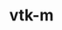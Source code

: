 ---
title: "vtk-m"
layout: cache
categories: [package, develop]
meta: {"compilers": ["gcc@11.1.0", "gcc@11.4.0", "gcc@7.3.1", "gcc@7.5.0", "intel-oneapi-compilers@2025.1.0"], "num_specs": 110, "num_specs_by_stack": {"data-vis-sdk": 7, "e4s": 54, "e4s-neoverse-v2": 15, "e4s-oneapi": 8, "e4s-rocm-external": 10, "radiuss": 4, "radiuss-aws": 5, "radiuss-aws-aarch64": 7, "root": 110}, "oss": ["amzn2", "ubuntu18.04", "ubuntu20.04", "ubuntu22.04"], "platforms": ["linux"], "stacks": ["data-vis-sdk", "e4s", "e4s-neoverse-v2", "e4s-oneapi", "e4s-rocm-external", "radiuss", "radiuss-aws", "radiuss-aws-aarch64", "root"], "targets": ["aarch64", "neoverse_v2", "x86_64_v3"], "versions": ["2.2.0", "2.3.0"]}
spec_details: [{"compiler": "gcc@7.3.1", "hash": "2clxqkeqmjlkoz3b4qvalbfivqq7tpou", "os": "amzn2", "platform": "linux", "size": "-", "stacks": ["radiuss-aws", "root"], "target": "x86_64_v3", "variants": ["~64bitids", "build_system=cmake", "build_type=Release", "~cuda", "+doubleprecision", "+examples", "+fpic", "generator=make", "~ipo", "~kokkos", "~logging", "+mpi", "+openmp", "patches:=2111608,34704cc,34f203b", "+rendering", "~rocm", "~shared", "~sycl", "~tbb", "~testlib"], "versions": ["2.2.0"]}, {"compiler": "gcc@11.4.0", "hash": "2ilhvvwgsfcxxqehqa3ertbvjhavvo3b", "os": "ubuntu22.04", "platform": "linux", "size": "-", "stacks": ["e4s-rocm-external", "root"], "target": "x86_64_v3", "variants": ["~64bitids", "amdgpu_target:=gfx908", "build_system=cmake", "build_type=Release", "~cuda", "+doubleprecision", "+examples", "~fpic", "generator=make", "~ipo", "+kokkos", "~logging", "+mpi", "~openmp", "patches:=2111608,34704cc,34f203b", "+rendering", "+rocm", "+shared", "~sycl", "~tbb", "~testlib"], "versions": ["2.2.0"]}, {"compiler": "gcc@11.4.0", "hash": "2lm3o5olnslzudxsj73p2izu3xuem3oq", "os": "ubuntu22.04", "platform": "linux", "size": "-", "stacks": ["e4s", "root"], "target": "x86_64_v3", "variants": ["~64bitids", "build_system=cmake", "build_type=Release", "~cuda", "+doubleprecision", "+examples", "~fpic", "generator=make", "~ipo", "~kokkos", "~logging", "+mpi", "+openmp", "patches:=2111608,34704cc,34f203b", "+rendering", "~rocm", "~shared", "~sycl", "~tbb", "~testlib"], "versions": ["2.2.0"]}, {"compiler": "gcc@11.4.0", "hash": "2wtgz67lndcljze3n34q2inhpiuyid2o", "os": "ubuntu22.04", "platform": "linux", "size": "-", "stacks": ["e4s", "root"], "target": "x86_64_v3", "variants": ["~64bitids", "build_system=cmake", "build_type=Release", "+cuda", "cuda_arch:=90", "+cuda_native", "+doubleprecision", "+examples", "~fpic", "generator=make", "~ipo", "~kokkos", "~logging", "+mpi", "+openmp", "+rendering", "~rocm", "~shared", "~sycl", "~tbb", "~testlib"], "versions": ["2.3.0"]}, {"compiler": "gcc@11.4.0", "hash": "3f4wx2y4h5au4rkk2va4j5pd653lkqci", "os": "ubuntu22.04", "platform": "linux", "size": "-", "stacks": ["e4s-rocm-external", "root"], "target": "x86_64_v3", "variants": ["~64bitids", "amdgpu_target:=gfx908", "build_system=cmake", "build_type=Release", "~cuda", "+doubleprecision", "+examples", "~fpic", "generator=make", "~ipo", "+kokkos", "~logging", "+mpi", "~openmp", "+rendering", "+rocm", "+shared", "~sycl", "~tbb", "~testlib"], "versions": ["2.3.0"]}, {"compiler": "gcc@11.4.0", "hash": "3fkbfzksknvbdncetbissozyie4edqst", "os": "ubuntu22.04", "platform": "linux", "size": "-", "stacks": ["e4s-rocm-external", "root"], "target": "x86_64_v3", "variants": ["~64bitids", "amdgpu_target:=gfx90a", "build_system=cmake", "build_type=Release", "~cuda", "+doubleprecision", "+examples", "~fpic", "generator=make", "~ipo", "+kokkos", "~logging", "+mpi", "~openmp", "+rendering", "+rocm", "+shared", "~sycl", "~tbb", "~testlib"], "versions": ["2.3.0"]}, {"compiler": "gcc@7.3.1", "hash": "3g6thnc76xzvvrl5foozzglufgbpqd7x", "os": "amzn2", "platform": "linux", "size": "-", "stacks": ["radiuss-aws-aarch64", "root"], "target": "aarch64", "variants": ["~64bitids", "build_system=cmake", "build_type=Release", "~cuda", "+doubleprecision", "+examples", "+fpic", "generator=make", "~ipo", "~kokkos", "~logging", "+mpi", "+openmp", "patches:=2111608,34704cc,34f203b", "+rendering", "~rocm", "~shared", "~sycl", "~tbb", "~testlib"], "versions": ["2.2.0"]}, {"compiler": "gcc@11.4.0", "hash": "3getxw2yoc5cgmxfiaerrbe25bceaqrl", "os": "ubuntu22.04", "platform": "linux", "size": "-", "stacks": ["e4s", "root"], "target": "x86_64_v3", "variants": ["~64bitids", "build_system=cmake", "build_type=Release", "+cuda", "cuda_arch:=80", "+cuda_native", "+doubleprecision", "+examples", "~fpic", "generator=make", "~ipo", "~kokkos", "~logging", "+mpi", "+openmp", "+rendering", "~rocm", "+shared", "~sycl", "~tbb", "~testlib"], "versions": ["2.3.0"]}, {"compiler": "gcc@11.4.0", "hash": "3idwp7f5oxnygdte3w6d2wz5qtgiv6g3", "os": "ubuntu22.04", "platform": "linux", "size": "-", "stacks": ["e4s-rocm-external", "root"], "target": "x86_64_v3", "variants": ["~64bitids", "amdgpu_target:=gfx90a", "build_system=cmake", "build_type=Release", "~cuda", "+doubleprecision", "+examples", "~fpic", "generator=make", "~ipo", "+kokkos", "~logging", "+mpi", "~openmp", "+rendering", "+rocm", "+shared", "~sycl", "~tbb", "~testlib"], "versions": ["2.3.0"]}, {"compiler": "gcc@7.3.1", "hash": "3pvtwiib6u6vc4l7hgrqci5ipjrp5tij", "os": "amzn2", "platform": "linux", "size": "-", "stacks": ["radiuss-aws-aarch64", "root"], "target": "aarch64", "variants": ["~64bitids", "build_system=cmake", "build_type=Release", "~cuda", "+doubleprecision", "+examples", "+fpic", "generator=make", "~ipo", "~kokkos", "~logging", "+mpi", "+openmp", "+rendering", "~rocm", "~shared", "~sycl", "~tbb", "~testlib"], "versions": ["2.3.0"]}, {"compiler": "gcc@11.4.0", "hash": "3rck6t2ii2uqzcszi7xw4a6276igoflz", "os": "ubuntu22.04", "platform": "linux", "size": "-", "stacks": ["e4s", "root"], "target": "x86_64_v3", "variants": ["~64bitids", "amdgpu_target:=gfx90a", "build_system=cmake", "build_type=Release", "~cuda", "+doubleprecision", "+examples", "~fpic", "generator=make", "~ipo", "+kokkos", "~logging", "+mpi", "~openmp", "+rendering", "+rocm", "+shared", "~sycl", "~tbb", "~testlib"], "versions": ["2.3.0"]}, {"compiler": "gcc@11.4.0", "hash": "45xtpit4zlpls3ox6hodvwc4zjzy5tex", "os": "ubuntu22.04", "platform": "linux", "size": "-", "stacks": ["e4s", "root"], "target": "x86_64_v3", "variants": ["~64bitids", "build_system=cmake", "build_type=Release", "+cuda", "cuda_arch:=80", "+cuda_native", "+doubleprecision", "+examples", "~fpic", "generator=make", "~ipo", "~kokkos", "~logging", "+mpi", "+openmp", "+rendering", "~rocm", "~shared", "~sycl", "~tbb", "~testlib"], "versions": ["2.3.0"]}, {"compiler": "gcc@11.1.0", "hash": "4a7hk55nu47fszvlnitpd6axcoybupdh", "os": "ubuntu20.04", "platform": "linux", "size": "-", "stacks": ["data-vis-sdk", "root"], "target": "x86_64_v3", "variants": ["~64bitids", "build_system=cmake", "build_type=Release", "~cuda", "+doubleprecision", "+examples", "+fpic", "generator=make", "~ipo", "~kokkos", "~logging", "+mpi", "+openmp", "patches:=2111608,34704cc,34f203b,7cc9541", "+rendering", "~rocm", "+shared", "~sycl", "~tbb", "~testlib"], "versions": ["2.2.0"]}, {"compiler": "gcc@11.4.0", "hash": "4mhznmc3ejl32jvr5jlqpryeewj3hogv", "os": "ubuntu22.04", "platform": "linux", "size": "-", "stacks": ["e4s", "root"], "target": "x86_64_v3", "variants": ["~64bitids", "build_system=cmake", "build_type=Release", "+cuda", "cuda_arch:=80", "+cuda_native", "+doubleprecision", "+examples", "~fpic", "generator=make", "~ipo", "~kokkos", "~logging", "+mpi", "+openmp", "+rendering", "~rocm", "~shared", "~sycl", "~tbb", "~testlib"], "versions": ["2.3.0"]}, {"compiler": "intel-oneapi-compilers@2025.1.0", "hash": "4sgxd2wcmthn6zmjdqbqvw4ppgv5ycsy", "os": "ubuntu22.04", "platform": "linux", "size": "-", "stacks": ["e4s-oneapi", "root"], "target": "x86_64_v3", "variants": ["~64bitids", "build_system=cmake", "build_type=Release", "~cuda", "+doubleprecision", "+examples", "+fpic", "generator=make", "~ipo", "~kokkos", "~logging", "+mpi", "+openmp", "+rendering", "~rocm", "~shared", "~sycl", "~tbb", "~testlib"], "versions": ["2.3.0"]}, {"compiler": "gcc@11.4.0", "hash": "4z6uymgnzgrw66qu7x4xucab3eza6pfi", "os": "ubuntu22.04", "platform": "linux", "size": "-", "stacks": ["e4s", "root"], "target": "x86_64_v3", "variants": ["~64bitids", "build_system=cmake", "build_type=Release", "+cuda", "cuda_arch:=80", "+cuda_native", "+doubleprecision", "+examples", "~fpic", "generator=make", "~ipo", "~kokkos", "~logging", "+mpi", "+openmp", "patches:=2111608,34704cc,34f203b,ed76be8", "+rendering", "~rocm", "~shared", "~sycl", "~tbb", "~testlib"], "versions": ["2.2.0"]}, {"compiler": "gcc@11.4.0", "hash": "5ojeex4ovlbzicfqgardfpu6awz7y4y3", "os": "ubuntu22.04", "platform": "linux", "size": "-", "stacks": ["e4s", "root"], "target": "x86_64_v3", "variants": ["~64bitids", "build_system=cmake", "build_type=Release", "~cuda", "+doubleprecision", "+examples", "+fpic", "generator=make", "~ipo", "~kokkos", "~logging", "+mpi", "+openmp", "patches:=7cc9541", "+rendering", "~rocm", "+shared", "~sycl", "~tbb", "~testlib"], "versions": ["2.3.0"]}, {"compiler": "gcc@11.4.0", "hash": "5pgp7bmxeaaxtuu7e4ohcps73aeumn3r", "os": "ubuntu22.04", "platform": "linux", "size": "-", "stacks": ["e4s-neoverse-v2", "root"], "target": "neoverse_v2", "variants": ["~64bitids", "build_system=cmake", "build_type=Release", "+cuda", "cuda_arch:=90", "+cuda_native", "+doubleprecision", "+examples", "~fpic", "generator=make", "~ipo", "~kokkos", "~logging", "+mpi", "+openmp", "+rendering", "~rocm", "~shared", "~sycl", "~tbb", "~testlib"], "versions": ["2.3.0"]}, {"compiler": "gcc@11.1.0", "hash": "62igh3ynmhs27ayq66c7h4fjdvylpt6x", "os": "ubuntu20.04", "platform": "linux", "size": "-", "stacks": ["data-vis-sdk", "root"], "target": "x86_64_v3", "variants": ["~64bitids", "build_system=cmake", "build_type=Release", "~cuda", "+doubleprecision", "+examples", "+fpic", "generator=make", "~ipo", "~kokkos", "~logging", "+mpi", "+openmp", "patches:=7cc9541", "+rendering", "~rocm", "+shared", "~sycl", "~tbb", "~testlib"], "versions": ["2.3.0"]}, {"compiler": "gcc@11.4.0", "hash": "6fphjop5ga4pvixsgdcttzq2c44m7y75", "os": "ubuntu22.04", "platform": "linux", "size": "-", "stacks": ["e4s", "root"], "target": "x86_64_v3", "variants": ["~64bitids", "amdgpu_target:=gfx90a", "build_system=cmake", "build_type=Release", "~cuda", "+doubleprecision", "+examples", "~fpic", "generator=make", "~ipo", "+kokkos", "~logging", "+mpi", "~openmp", "+rendering", "+rocm", "~shared", "~sycl", "~tbb", "~testlib"], "versions": ["2.3.0"]}, {"compiler": "gcc@11.4.0", "hash": "6kmsypxx2wjqlxoopk2bqxufow7tkkht", "os": "ubuntu22.04", "platform": "linux", "size": "-", "stacks": ["e4s", "root"], "target": "x86_64_v3", "variants": ["~64bitids", "build_system=cmake", "build_type=Release", "+cuda", "cuda_arch:=90", "+cuda_native", "+doubleprecision", "+examples", "~fpic", "generator=make", "~ipo", "~kokkos", "~logging", "+mpi", "+openmp", "+rendering", "~rocm", "+shared", "~sycl", "~tbb", "~testlib"], "versions": ["2.3.0"]}, {"compiler": "gcc@11.4.0", "hash": "6m6dkvn5vwcfcxmq4vsasyrb6adcx7mz", "os": "ubuntu22.04", "platform": "linux", "size": "-", "stacks": ["e4s", "root"], "target": "x86_64_v3", "variants": ["~64bitids", "amdgpu_target:=gfx90a", "build_system=cmake", "build_type=Release", "~cuda", "+doubleprecision", "+examples", "~fpic", "generator=make", "~ipo", "+kokkos", "~logging", "+mpi", "~openmp", "+rendering", "+rocm", "+shared", "~sycl", "~tbb", "~testlib"], "versions": ["2.3.0"]}, {"compiler": "gcc@11.1.0", "hash": "6ogp4hxqfospygx4qz4xieidjnawlkcl", "os": "ubuntu20.04", "platform": "linux", "size": "-", "stacks": ["data-vis-sdk", "root"], "target": "x86_64_v3", "variants": ["~64bitids", "build_system=cmake", "build_type=Release", "~cuda", "+doubleprecision", "+examples", "+fpic", "generator=make", "~ipo", "~kokkos", "~logging", "+mpi", "+openmp", "patches:=7cc9541", "+rendering", "~rocm", "+shared", "~sycl", "~tbb", "~testlib"], "versions": ["2.3.0"]}, {"compiler": "gcc@11.1.0", "hash": "6ups2iy7eh76ebysya5ybufesnotiplj", "os": "ubuntu20.04", "platform": "linux", "size": "-", "stacks": ["data-vis-sdk", "root"], "target": "x86_64_v3", "variants": ["~64bitids", "build_system=cmake", "build_type=Release", "~cuda", "+doubleprecision", "+examples", "+fpic", "generator=make", "~ipo", "~kokkos", "~logging", "+mpi", "+openmp", "patches:=7cc9541", "+rendering", "~rocm", "+shared", "~sycl", "~tbb", "~testlib"], "versions": ["2.3.0"]}, {"compiler": "gcc@11.4.0", "hash": "6xju5nim2vfjnwmvgtidl5r6jed2jexy", "os": "ubuntu22.04", "platform": "linux", "size": "-", "stacks": ["e4s", "root"], "target": "x86_64_v3", "variants": ["~64bitids", "build_system=cmake", "build_type=Release", "+cuda", "cuda_arch:=90", "+cuda_native", "+doubleprecision", "+examples", "~fpic", "generator=make", "~ipo", "~kokkos", "~logging", "+mpi", "+openmp", "+rendering", "~rocm", "~shared", "~sycl", "~tbb", "~testlib"], "versions": ["2.3.0"]}, {"compiler": "gcc@11.1.0", "hash": "6zbfgypyu5skjstdb3zylznwbhtojhvj", "os": "ubuntu20.04", "platform": "linux", "size": "-", "stacks": ["data-vis-sdk", "root"], "target": "x86_64_v3", "variants": ["~64bitids", "build_system=cmake", "build_type=Release", "~cuda", "+doubleprecision", "+examples", "+fpic", "generator=make", "~ipo", "~kokkos", "~logging", "+mpi", "+openmp", "patches:=7cc9541", "+rendering", "~rocm", "+shared", "~sycl", "~tbb", "~testlib"], "versions": ["2.3.0"]}, {"compiler": "gcc@11.4.0", "hash": "7myht62gl5vxwkblkbzqmaahrqjyhzo4", "os": "ubuntu22.04", "platform": "linux", "size": "-", "stacks": ["e4s-rocm-external", "root"], "target": "x86_64_v3", "variants": ["~64bitids", "amdgpu_target:=gfx908", "build_system=cmake", "build_type=Release", "~cuda", "+doubleprecision", "+examples", "~fpic", "generator=make", "~ipo", "+kokkos", "~logging", "+mpi", "~openmp", "+rendering", "+rocm", "+shared", "~sycl", "~tbb", "~testlib"], "versions": ["2.3.0"]}, {"compiler": "gcc@11.4.0", "hash": "7rs5bmg7edd5nw2dltipmw2ci6u2bqph", "os": "ubuntu22.04", "platform": "linux", "size": "-", "stacks": ["e4s", "root"], "target": "x86_64_v3", "variants": ["~64bitids", "build_system=cmake", "build_type=Release", "~cuda", "+doubleprecision", "+examples", "~fpic", "generator=make", "~ipo", "~kokkos", "~logging", "+mpi", "+openmp", "patches:=7cc9541", "+rendering", "~rocm", "~shared", "~sycl", "~tbb", "~testlib"], "versions": ["2.3.0"]}, {"compiler": "gcc@11.4.0", "hash": "a6qxebpbbptpb3rwqllh3ysdyh6khfzp", "os": "ubuntu22.04", "platform": "linux", "size": "-", "stacks": ["e4s", "root"], "target": "x86_64_v3", "variants": ["~64bitids", "build_system=cmake", "build_type=Release", "~cuda", "+doubleprecision", "+examples", "+fpic", "generator=make", "~ipo", "~kokkos", "~logging", "+mpi", "+openmp", "+rendering", "~rocm", "~shared", "~sycl", "~tbb", "~testlib"], "versions": ["2.3.0"]}, {"compiler": "intel-oneapi-compilers@2025.1.0", "hash": "bdyhfyl7iwrbnvpbvxz4yinz6dk2iz5n", "os": "ubuntu22.04", "platform": "linux", "size": "-", "stacks": ["e4s-oneapi", "root"], "target": "x86_64_v3", "variants": ["~64bitids", "build_system=cmake", "build_type=Release", "~cuda", "+doubleprecision", "+examples", "+fpic", "generator=make", "~ipo", "~kokkos", "~logging", "+mpi", "+openmp", "patches:=2111608,34704cc,34f203b", "+rendering", "~rocm", "~shared", "~sycl", "~tbb", "~testlib"], "versions": ["2.2.0"]}, {"compiler": "gcc@11.4.0", "hash": "bqc5l6rfz72riuwe3cfsh5e63ue7hmd5", "os": "ubuntu22.04", "platform": "linux", "size": "-", "stacks": ["e4s", "root"], "target": "x86_64_v3", "variants": ["~64bitids", "amdgpu_target:=gfx90a", "build_system=cmake", "build_type=Release", "~cuda", "+doubleprecision", "+examples", "~fpic", "generator=make", "~ipo", "+kokkos", "~logging", "+mpi", "~openmp", "+rendering", "+rocm", "~shared", "~sycl", "~tbb", "~testlib"], "versions": ["2.3.0"]}, {"compiler": "gcc@7.3.1", "hash": "brktqwzcxqxhu62xpjcgueblayhzgta7", "os": "amzn2", "platform": "linux", "size": "-", "stacks": ["radiuss-aws", "root"], "target": "x86_64_v3", "variants": ["~64bitids", "build_system=cmake", "build_type=Release", "~cuda", "+doubleprecision", "+examples", "+fpic", "generator=make", "~ipo", "~kokkos", "~logging", "+mpi", "+openmp", "+rendering", "~rocm", "~shared", "~sycl", "~tbb", "~testlib"], "versions": ["2.3.0"]}, {"compiler": "gcc@7.3.1", "hash": "bsua5wvtuwzlw23u6zd3jvdgakhtn2id", "os": "amzn2", "platform": "linux", "size": "-", "stacks": ["radiuss-aws-aarch64", "root"], "target": "aarch64", "variants": ["~64bitids", "build_system=cmake", "build_type=Release", "~cuda", "+doubleprecision", "+examples", "+fpic", "generator=make", "~ipo", "~kokkos", "~logging", "+mpi", "+openmp", "+rendering", "~rocm", "~shared", "~sycl", "~tbb", "~testlib"], "versions": ["2.3.0"]}, {"compiler": "gcc@7.3.1", "hash": "ctw7g4nqukca2f5aupp53aw52jik22or", "os": "amzn2", "platform": "linux", "size": "-", "stacks": ["radiuss-aws-aarch64", "root"], "target": "aarch64", "variants": ["~64bitids", "build_system=cmake", "build_type=Release", "~cuda", "+doubleprecision", "+examples", "+fpic", "generator=make", "~ipo", "~kokkos", "~logging", "+mpi", "+openmp", "patches:=2111608,34704cc,34f203b", "+rendering", "~rocm", "~shared", "~sycl", "~tbb", "~testlib"], "versions": ["2.2.0"]}, {"compiler": "gcc@11.4.0", "hash": "cyp4b3deamimkkvzc4qvy7ev43fgq534", "os": "ubuntu22.04", "platform": "linux", "size": "-", "stacks": ["e4s-neoverse-v2", "root"], "target": "neoverse_v2", "variants": ["~64bitids", "build_system=cmake", "build_type=Release", "~cuda", "+doubleprecision", "+examples", "+fpic", "generator=make", "~ipo", "~kokkos", "~logging", "+mpi", "+openmp", "+rendering", "~rocm", "~shared", "~sycl", "~tbb", "~testlib"], "versions": ["2.3.0"]}, {"compiler": "gcc@11.4.0", "hash": "d2w4qpmhgrodnm5kzc6cno6yaj5yzkld", "os": "ubuntu22.04", "platform": "linux", "size": "-", "stacks": ["e4s", "root"], "target": "x86_64_v3", "variants": ["~64bitids", "build_system=cmake", "build_type=Release", "+cuda", "cuda_arch:=80", "+cuda_native", "+doubleprecision", "+examples", "~fpic", "generator=make", "~ipo", "~kokkos", "~logging", "+mpi", "+openmp", "patches:=2111608,34704cc,34f203b,ed76be8", "+rendering", "~rocm", "+shared", "~sycl", "~tbb", "~testlib"], "versions": ["2.2.0"]}, {"compiler": "gcc@11.4.0", "hash": "d6mbgl7zb7kdxvmnuxevxpqv4hnvsucu", "os": "ubuntu22.04", "platform": "linux", "size": "-", "stacks": ["e4s", "root"], "target": "x86_64_v3", "variants": ["~64bitids", "amdgpu_target:=gfx90a", "build_system=cmake", "build_type=Release", "~cuda", "+doubleprecision", "+examples", "~fpic", "generator=make", "~ipo", "+kokkos", "~logging", "+mpi", "~openmp", "+rendering", "+rocm", "+shared", "~sycl", "~tbb", "~testlib"], "versions": ["2.3.0"]}, {"compiler": "gcc@11.4.0", "hash": "daegjchagzf3sjrxhmqvzb6pylj5tjfx", "os": "ubuntu22.04", "platform": "linux", "size": "-", "stacks": ["e4s", "root"], "target": "x86_64_v3", "variants": ["~64bitids", "build_system=cmake", "build_type=Release", "+cuda", "cuda_arch:=90", "+cuda_native", "+doubleprecision", "+examples", "~fpic", "generator=make", "~ipo", "~kokkos", "~logging", "+mpi", "+openmp", "patches:=2111608,34704cc,34f203b,ed76be8", "+rendering", "~rocm", "+shared", "~sycl", "~tbb", "~testlib"], "versions": ["2.2.0"]}, {"compiler": "gcc@7.5.0", "hash": "dop5whn7ecm2z4gp7nni6ni5uag57chb", "os": "ubuntu18.04", "platform": "linux", "size": "-", "stacks": ["radiuss", "root"], "target": "x86_64_v3", "variants": ["~64bitids", "build_system=cmake", "build_type=Release", "~cuda", "+doubleprecision", "+examples", "+fpic", "generator=make", "~ipo", "~kokkos", "~logging", "~mpi", "+openmp", "+rendering", "~rocm", "~shared", "~sycl", "~tbb", "~testlib"], "versions": ["2.3.0"]}, {"compiler": "intel-oneapi-compilers@2025.1.0", "hash": "dwti5owhv2lskw3nw5q2a626eqnd4qwr", "os": "ubuntu22.04", "platform": "linux", "size": "-", "stacks": ["e4s-oneapi", "root"], "target": "x86_64_v3", "variants": ["~64bitids", "build_system=cmake", "build_type=Release", "~cuda", "+doubleprecision", "+examples", "~fpic", "generator=make", "~ipo", "~kokkos", "~logging", "+mpi", "~openmp", "+rendering", "~rocm", "~shared", "~sycl", "~tbb", "~testlib"], "versions": ["2.3.0"]}, {"compiler": "gcc@11.4.0", "hash": "ehlnxmtojiqt3kuz6zkrj4nea475leaw", "os": "ubuntu22.04", "platform": "linux", "size": "-", "stacks": ["e4s", "root"], "target": "x86_64_v3", "variants": ["~64bitids", "build_system=cmake", "build_type=Release", "~cuda", "+doubleprecision", "+examples", "+fpic", "generator=make", "~ipo", "~kokkos", "~logging", "+mpi", "+openmp", "patches:=2111608,34704cc,34f203b,7cc9541", "+rendering", "~rocm", "+shared", "~sycl", "~tbb", "~testlib"], "versions": ["2.2.0"]}, {"compiler": "gcc@11.4.0", "hash": "epz44col2cxbv7drhgkfwyqefnstlsku", "os": "ubuntu22.04", "platform": "linux", "size": "-", "stacks": ["e4s", "root"], "target": "x86_64_v3", "variants": ["~64bitids", "build_system=cmake", "build_type=Release", "+cuda", "cuda_arch:=90", "+cuda_native", "+doubleprecision", "+examples", "~fpic", "generator=make", "~ipo", "~kokkos", "~logging", "+mpi", "+openmp", "+rendering", "~rocm", "~shared", "~sycl", "~tbb", "~testlib"], "versions": ["2.3.0"]}, {"compiler": "gcc@7.3.1", "hash": "evtscyhb5lbadznauymgbc4jdgakbh5c", "os": "amzn2", "platform": "linux", "size": "-", "stacks": ["radiuss-aws", "root"], "target": "x86_64_v3", "variants": ["~64bitids", "build_system=cmake", "build_type=Release", "~cuda", "+doubleprecision", "+examples", "+fpic", "generator=make", "~ipo", "~kokkos", "~logging", "+mpi", "+openmp", "+rendering", "~rocm", "~shared", "~sycl", "~tbb", "~testlib"], "versions": ["2.3.0"]}, {"compiler": "gcc@11.4.0", "hash": "fyw6jd67a33pyf2a43fkqh6nexdqmjo4", "os": "ubuntu22.04", "platform": "linux", "size": "-", "stacks": ["e4s-neoverse-v2", "root"], "target": "neoverse_v2", "variants": ["~64bitids", "build_system=cmake", "build_type=Release", "+cuda", "cuda_arch:=90", "+cuda_native", "+doubleprecision", "+examples", "~fpic", "generator=make", "~ipo", "~kokkos", "~logging", "+mpi", "+openmp", "+rendering", "~rocm", "~shared", "~sycl", "~tbb", "~testlib"], "versions": ["2.3.0"]}, {"compiler": "gcc@11.4.0", "hash": "g6kl4ikzuuk47aurbssikap2ktoiskve", "os": "ubuntu22.04", "platform": "linux", "size": "-", "stacks": ["e4s", "root"], "target": "x86_64_v3", "variants": ["~64bitids", "build_system=cmake", "build_type=Release", "+cuda", "cuda_arch:=90", "+cuda_native", "+doubleprecision", "+examples", "~fpic", "generator=make", "~ipo", "~kokkos", "~logging", "+mpi", "+openmp", "+rendering", "~rocm", "+shared", "~sycl", "~tbb", "~testlib"], "versions": ["2.3.0"]}, {"compiler": "gcc@11.4.0", "hash": "gnfcmlwvy63x54pzd5wehbv4wsm7mecd", "os": "ubuntu22.04", "platform": "linux", "size": "-", "stacks": ["e4s", "root"], "target": "x86_64_v3", "variants": ["~64bitids", "build_system=cmake", "build_type=Release", "+cuda", "cuda_arch:=90", "+cuda_native", "+doubleprecision", "+examples", "~fpic", "generator=make", "~ipo", "~kokkos", "~logging", "+mpi", "+openmp", "+rendering", "~rocm", "+shared", "~sycl", "~tbb", "~testlib"], "versions": ["2.3.0"]}, {"compiler": "gcc@11.4.0", "hash": "gr2lc4r67v6vbqdrirqubjbvovy2vupm", "os": "ubuntu22.04", "platform": "linux", "size": "-", "stacks": ["e4s", "root"], "target": "x86_64_v3", "variants": ["~64bitids", "amdgpu_target:=gfx90a", "build_system=cmake", "build_type=Release", "~cuda", "+doubleprecision", "+examples", "~fpic", "generator=make", "~ipo", "+kokkos", "~logging", "+mpi", "~openmp", "patches:=2111608,34704cc,34f203b", "+rendering", "+rocm", "+shared", "~sycl", "~tbb", "~testlib"], "versions": ["2.2.0"]}, {"compiler": "gcc@7.5.0", "hash": "gravpm4mqoxf7whgb3j7mxah7fn4xntn", "os": "ubuntu18.04", "platform": "linux", "size": "-", "stacks": ["radiuss", "root"], "target": "x86_64_v3", "variants": ["~64bitids", "build_system=cmake", "build_type=Release", "~cuda", "+doubleprecision", "+examples", "+fpic", "generator=make", "~ipo", "~kokkos", "~logging", "~mpi", "+openmp", "+rendering", "~rocm", "~shared", "~sycl", "~tbb", "~testlib"], "versions": ["2.3.0"]}, {"compiler": "gcc@11.4.0", "hash": "h7aaonj44lezmuckhoaejmv2vinbzqni", "os": "ubuntu22.04", "platform": "linux", "size": "-", "stacks": ["e4s", "root"], "target": "x86_64_v3", "variants": ["~64bitids", "amdgpu_target:=gfx90a", "build_system=cmake", "build_type=Release", "~cuda", "+doubleprecision", "+examples", "~fpic", "generator=make", "~ipo", "+kokkos", "~logging", "+mpi", "~openmp", "+rendering", "+rocm", "~shared", "~sycl", "~tbb", "~testlib"], "versions": ["2.3.0"]}, {"compiler": "gcc@11.4.0", "hash": "ha74anbzmiqjcd3pgnmv645vjxwhgxyx", "os": "ubuntu22.04", "platform": "linux", "size": "-", "stacks": ["e4s-neoverse-v2", "root"], "target": "neoverse_v2", "variants": ["~64bitids", "build_system=cmake", "build_type=Release", "+cuda", "cuda_arch:=90", "+cuda_native", "+doubleprecision", "+examples", "~fpic", "generator=make", "~ipo", "~kokkos", "~logging", "+mpi", "+openmp", "+rendering", "~rocm", "~shared", "~sycl", "~tbb", "~testlib"], "versions": ["2.3.0"]}, {"compiler": "gcc@11.4.0", "hash": "hb6hnl6yyloehntnwa7t7i25vvcmrvs2", "os": "ubuntu22.04", "platform": "linux", "size": "-", "stacks": ["e4s", "root"], "target": "x86_64_v3", "variants": ["~64bitids", "build_system=cmake", "build_type=Release", "~cuda", "+doubleprecision", "+examples", "~fpic", "generator=make", "~ipo", "~kokkos", "~logging", "+mpi", "+openmp", "+rendering", "~rocm", "~shared", "~sycl", "~tbb", "~testlib"], "versions": ["2.3.0"]}, {"compiler": "gcc@7.3.1", "hash": "hjigdjdsfcb2zvln7x2hsbehm2q4u2rd", "os": "amzn2", "platform": "linux", "size": "-", "stacks": ["radiuss-aws", "root"], "target": "x86_64_v3", "variants": ["~64bitids", "build_system=cmake", "build_type=Release", "~cuda", "+doubleprecision", "+examples", "+fpic", "generator=make", "~ipo", "~kokkos", "~logging", "+mpi", "+openmp", "patches:=2111608,34704cc,34f203b", "+rendering", "~rocm", "~shared", "~sycl", "~tbb", "~testlib"], "versions": ["2.2.0"]}, {"compiler": "gcc@7.3.1", "hash": "hz6bmvv262pvothrgodbmaycfjgvpbzj", "os": "amzn2", "platform": "linux", "size": "-", "stacks": ["radiuss-aws-aarch64", "root"], "target": "aarch64", "variants": ["~64bitids", "build_system=cmake", "build_type=Release", "~cuda", "+doubleprecision", "+examples", "+fpic", "generator=make", "~ipo", "~kokkos", "~logging", "+mpi", "+openmp", "+rendering", "~rocm", "~shared", "~sycl", "~tbb", "~testlib"], "versions": ["2.3.0"]}, {"compiler": "gcc@11.4.0", "hash": "ifqmqbdyhrkmmlyymwyr3gg5zp4pfnjs", "os": "ubuntu22.04", "platform": "linux", "size": "-", "stacks": ["e4s-neoverse-v2", "root"], "target": "neoverse_v2", "variants": ["~64bitids", "build_system=cmake", "build_type=Release", "~cuda", "+doubleprecision", "+examples", "+fpic", "generator=make", "~ipo", "~kokkos", "~logging", "+mpi", "+openmp", "+rendering", "~rocm", "+shared", "~sycl", "~tbb", "~testlib"], "versions": ["2.3.0"]}, {"compiler": "gcc@11.4.0", "hash": "ignsfqbln72lq7ho27aoddgyldnppp4u", "os": "ubuntu22.04", "platform": "linux", "size": "-", "stacks": ["e4s", "root"], "target": "x86_64_v3", "variants": ["~64bitids", "build_system=cmake", "build_type=Release", "~cuda", "+doubleprecision", "+examples", "~fpic", "generator=make", "~ipo", "~kokkos", "~logging", "+mpi", "+openmp", "+rendering", "~rocm", "~shared", "~sycl", "~tbb", "~testlib"], "versions": ["2.3.0"]}, {"compiler": "gcc@11.4.0", "hash": "io44w3d6ze2on4yqrftsu2ayt4fja6nn", "os": "ubuntu22.04", "platform": "linux", "size": "-", "stacks": ["e4s", "root"], "target": "x86_64_v3", "variants": ["~64bitids", "amdgpu_target:=gfx90a", "build_system=cmake", "build_type=Release", "~cuda", "+doubleprecision", "+examples", "~fpic", "generator=make", "~ipo", "+kokkos", "~logging", "+mpi", "~openmp", "+rendering", "+rocm", "~shared", "~sycl", "~tbb", "~testlib"], "versions": ["2.3.0"]}, {"compiler": "gcc@11.4.0", "hash": "io7xbeyj4ec5t33ohoh45ay2nfmlr4k6", "os": "ubuntu22.04", "platform": "linux", "size": "-", "stacks": ["e4s-rocm-external", "root"], "target": "x86_64_v3", "variants": ["~64bitids", "amdgpu_target:=gfx90a", "build_system=cmake", "build_type=Release", "~cuda", "+doubleprecision", "+examples", "~fpic", "generator=make", "~ipo", "+kokkos", "~logging", "+mpi", "~openmp", "patches:=2111608,34704cc,34f203b", "+rendering", "+rocm", "+shared", "~sycl", "~tbb", "~testlib"], "versions": ["2.2.0"]}, {"compiler": "intel-oneapi-compilers@2025.1.0", "hash": "is6ugsmqxsqj5zgch6y5dztuyy3suwcg", "os": "ubuntu22.04", "platform": "linux", "size": "-", "stacks": ["e4s-oneapi", "root"], "target": "x86_64_v3", "variants": ["~64bitids", "build_system=cmake", "build_type=Release", "~cuda", "+doubleprecision", "+examples", "+fpic", "generator=make", "~ipo", "~kokkos", "~logging", "+mpi", "+openmp", "+rendering", "~rocm", "~shared", "~sycl", "~tbb", "~testlib"], "versions": ["2.3.0"]}, {"compiler": "gcc@11.4.0", "hash": "iwjgf2utmesa57s3ytxdvfykzky7gb7c", "os": "ubuntu22.04", "platform": "linux", "size": "-", "stacks": ["e4s-neoverse-v2", "root"], "target": "neoverse_v2", "variants": ["~64bitids", "build_system=cmake", "build_type=Release", "+cuda", "cuda_arch:=90", "+cuda_native", "+doubleprecision", "+examples", "~fpic", "generator=make", "~ipo", "~kokkos", "~logging", "+mpi", "+openmp", "+rendering", "~rocm", "~shared", "~sycl", "~tbb", "~testlib"], "versions": ["2.3.0"]}, {"compiler": "gcc@11.4.0", "hash": "ixazvz4pcy5o2iymjruoqia4oxwlgtjy", "os": "ubuntu22.04", "platform": "linux", "size": "-", "stacks": ["e4s-neoverse-v2", "root"], "target": "neoverse_v2", "variants": ["~64bitids", "build_system=cmake", "build_type=Release", "~cuda", "+doubleprecision", "+examples", "+fpic", "generator=make", "~ipo", "~kokkos", "~logging", "+mpi", "+openmp", "+rendering", "~rocm", "+shared", "~sycl", "~tbb", "~testlib"], "versions": ["2.3.0"]}, {"compiler": "gcc@11.4.0", "hash": "jjg6hr5ptne3wngd5y4v6wi3roc6mfxo", "os": "ubuntu22.04", "platform": "linux", "size": "-", "stacks": ["e4s", "root"], "target": "x86_64_v3", "variants": ["~64bitids", "build_system=cmake", "build_type=Release", "~cuda", "+doubleprecision", "+examples", "~fpic", "generator=make", "~ipo", "~kokkos", "~logging", "+mpi", "+openmp", "patches:=7cc9541", "+rendering", "~rocm", "~shared", "~sycl", "~tbb", "~testlib"], "versions": ["2.3.0"]}, {"compiler": "gcc@11.4.0", "hash": "joli6qftzprumeqf7zzwzci2l2qyxcfa", "os": "ubuntu22.04", "platform": "linux", "size": "-", "stacks": ["e4s", "root"], "target": "x86_64_v3", "variants": ["~64bitids", "amdgpu_target:=gfx90a", "build_system=cmake", "build_type=Release", "~cuda", "+doubleprecision", "+examples", "~fpic", "generator=make", "~ipo", "+kokkos", "~logging", "+mpi", "~openmp", "+rendering", "+rocm", "~shared", "~sycl", "~tbb", "~testlib"], "versions": ["2.3.0"]}, {"compiler": "gcc@7.3.1", "hash": "jonajgcvkyw3n55lvfhsfo6qpmlxijgz", "os": "amzn2", "platform": "linux", "size": "-", "stacks": ["radiuss-aws-aarch64", "root"], "target": "aarch64", "variants": ["~64bitids", "build_system=cmake", "build_type=Release", "~cuda", "+doubleprecision", "+examples", "+fpic", "generator=make", "~ipo", "~kokkos", "~logging", "+mpi", "+openmp", "patches:=2111608,34704cc,34f203b", "+rendering", "~rocm", "~shared", "~sycl", "~tbb", "~testlib"], "versions": ["2.2.0"]}, {"compiler": "gcc@11.4.0", "hash": "k5fn4lxzairt7rjt4yne56xp2hadqo4a", "os": "ubuntu22.04", "platform": "linux", "size": "-", "stacks": ["e4s", "root"], "target": "x86_64_v3", "variants": ["~64bitids", "build_system=cmake", "build_type=Release", "~cuda", "+doubleprecision", "+examples", "+fpic", "generator=make", "~ipo", "~kokkos", "~logging", "+mpi", "+openmp", "patches:=7cc9541", "+rendering", "~rocm", "+shared", "~sycl", "~tbb", "~testlib"], "versions": ["2.3.0"]}, {"compiler": "intel-oneapi-compilers@2025.1.0", "hash": "kkc4svqrymuf32f2qsdn7vgskc4xfwnh", "os": "ubuntu22.04", "platform": "linux", "size": "-", "stacks": ["e4s-oneapi", "root"], "target": "x86_64_v3", "variants": ["~64bitids", "build_system=cmake", "build_type=Release", "~cuda", "+doubleprecision", "+examples", "+fpic", "generator=make", "~ipo", "~kokkos", "~logging", "+mpi", "+openmp", "+rendering", "~rocm", "~shared", "~sycl", "~tbb", "~testlib"], "versions": ["2.3.0"]}, {"compiler": "gcc@11.4.0", "hash": "kksv6ns7h4hm3doflotnaeoelf4iwrpg", "os": "ubuntu22.04", "platform": "linux", "size": "-", "stacks": ["e4s-neoverse-v2", "root"], "target": "neoverse_v2", "variants": ["~64bitids", "build_system=cmake", "build_type=Release", "+cuda", "cuda_arch:=90", "+cuda_native", "+doubleprecision", "+examples", "~fpic", "generator=make", "~ipo", "~kokkos", "~logging", "+mpi", "+openmp", "patches:=2111608,34704cc,34f203b,ed76be8", "+rendering", "~rocm", "~shared", "~sycl", "~tbb", "~testlib"], "versions": ["2.2.0"]}, {"compiler": "gcc@11.4.0", "hash": "ligxtboyhbhycm7v2hyi7ytoqxyxkekt", "os": "ubuntu22.04", "platform": "linux", "size": "-", "stacks": ["e4s", "root"], "target": "x86_64_v3", "variants": ["~64bitids", "build_system=cmake", "build_type=Release", "~cuda", "+doubleprecision", "+examples", "~fpic", "generator=make", "~ipo", "~kokkos", "~logging", "+mpi", "+openmp", "+rendering", "~rocm", "~shared", "~sycl", "~tbb", "~testlib"], "versions": ["2.3.0"]}, {"compiler": "gcc@7.3.1", "hash": "lkgy7n42tef3fj4k3674k4has3bfv5yh", "os": "amzn2", "platform": "linux", "size": "-", "stacks": ["radiuss-aws", "root"], "target": "x86_64_v3", "variants": ["~64bitids", "build_system=cmake", "build_type=Release", "~cuda", "+doubleprecision", "+examples", "+fpic", "generator=make", "~ipo", "~kokkos", "~logging", "+mpi", "+openmp", "+rendering", "~rocm", "~shared", "~sycl", "~tbb", "~testlib"], "versions": ["2.3.0"]}, {"compiler": "gcc@11.4.0", "hash": "lojigq3apbzjch44pobapjogvk2mclqe", "os": "ubuntu22.04", "platform": "linux", "size": "-", "stacks": ["e4s", "root"], "target": "x86_64_v3", "variants": ["~64bitids", "build_system=cmake", "build_type=Release", "+cuda", "cuda_arch:=80", "+cuda_native", "+doubleprecision", "+examples", "~fpic", "generator=make", "~ipo", "~kokkos", "~logging", "+mpi", "+openmp", "+rendering", "~rocm", "+shared", "~sycl", "~tbb", "~testlib"], "versions": ["2.3.0"]}, {"compiler": "gcc@11.4.0", "hash": "n2qrppz6gjxfdvdxkevyeqi4nl2gegxc", "os": "ubuntu22.04", "platform": "linux", "size": "-", "stacks": ["e4s", "root"], "target": "x86_64_v3", "variants": ["~64bitids", "build_system=cmake", "build_type=Release", "~cuda", "+doubleprecision", "+examples", "+fpic", "generator=make", "~ipo", "~kokkos", "~logging", "+mpi", "+openmp", "+rendering", "~rocm", "~shared", "~sycl", "~tbb", "~testlib"], "versions": ["2.3.0"]}, {"compiler": "gcc@11.4.0", "hash": "nakif2duxpqxay4w2zyk6lapnhj4hwwd", "os": "ubuntu22.04", "platform": "linux", "size": "-", "stacks": ["e4s-neoverse-v2", "root"], "target": "neoverse_v2", "variants": ["~64bitids", "build_system=cmake", "build_type=Release", "~cuda", "+doubleprecision", "+examples", "+fpic", "generator=make", "~ipo", "~kokkos", "~logging", "+mpi", "+openmp", "+rendering", "~rocm", "~shared", "~sycl", "~tbb", "~testlib"], "versions": ["2.3.0"]}, {"compiler": "gcc@11.4.0", "hash": "nkqvttgcv5tmkgjk4mjrynx3lfzj2acu", "os": "ubuntu22.04", "platform": "linux", "size": "-", "stacks": ["e4s-neoverse-v2", "root"], "target": "neoverse_v2", "variants": ["~64bitids", "build_system=cmake", "build_type=Release", "~cuda", "+doubleprecision", "+examples", "+fpic", "generator=make", "~ipo", "~kokkos", "~logging", "+mpi", "+openmp", "+rendering", "~rocm", "+shared", "~sycl", "~tbb", "~testlib"], "versions": ["2.3.0"]}, {"compiler": "gcc@11.4.0", "hash": "nouicjtxqlbviqmhfupreafk5qrtwz3c", "os": "ubuntu22.04", "platform": "linux", "size": "-", "stacks": ["e4s", "root"], "target": "x86_64_v3", "variants": ["~64bitids", "build_system=cmake", "build_type=Release", "+cuda", "cuda_arch:=80", "+cuda_native", "+doubleprecision", "+examples", "~fpic", "generator=make", "~ipo", "~kokkos", "~logging", "+mpi", "+openmp", "+rendering", "~rocm", "~shared", "~sycl", "~tbb", "~testlib"], "versions": ["2.3.0"]}, {"compiler": "gcc@11.4.0", "hash": "nt6spton36z344wk2bjd5gbgbliignhj", "os": "ubuntu22.04", "platform": "linux", "size": "-", "stacks": ["e4s", "root"], "target": "x86_64_v3", "variants": ["~64bitids", "build_system=cmake", "build_type=Release", "+cuda", "cuda_arch:=90", "+cuda_native", "+doubleprecision", "+examples", "~fpic", "generator=make", "~ipo", "~kokkos", "~logging", "+mpi", "+openmp", "patches:=2111608,34704cc,34f203b,ed76be8", "+rendering", "~rocm", "~shared", "~sycl", "~tbb", "~testlib"], "versions": ["2.2.0"]}, {"compiler": "gcc@11.4.0", "hash": "o2r7ep3drse4qkchizummyov4fu3fb2f", "os": "ubuntu22.04", "platform": "linux", "size": "-", "stacks": ["e4s-neoverse-v2", "root"], "target": "neoverse_v2", "variants": ["~64bitids", "build_system=cmake", "build_type=Release", "~cuda", "+doubleprecision", "+examples", "+fpic", "generator=make", "~ipo", "~kokkos", "~logging", "+mpi", "+openmp", "+rendering", "~rocm", "~shared", "~sycl", "~tbb", "~testlib"], "versions": ["2.3.0"]}, {"compiler": "gcc@7.3.1", "hash": "odz3fzaes5koflbjaynbxh7mtgiardha", "os": "amzn2", "platform": "linux", "size": "-", "stacks": ["radiuss-aws-aarch64", "root"], "target": "aarch64", "variants": ["~64bitids", "build_system=cmake", "build_type=Release", "~cuda", "+doubleprecision", "+examples", "+fpic", "generator=make", "~ipo", "~kokkos", "~logging", "+mpi", "+openmp", "+rendering", "~rocm", "~shared", "~sycl", "~tbb", "~testlib"], "versions": ["2.3.0"]}, {"compiler": "gcc@11.4.0", "hash": "osigzmbiz5ryh3ig6d6e6j2unu4odril", "os": "ubuntu22.04", "platform": "linux", "size": "-", "stacks": ["e4s", "root"], "target": "x86_64_v3", "variants": ["~64bitids", "build_system=cmake", "build_type=Release", "~cuda", "+doubleprecision", "+examples", "~fpic", "generator=make", "~ipo", "~kokkos", "~logging", "+mpi", "+openmp", "patches:=7cc9541", "+rendering", "~rocm", "~shared", "~sycl", "~tbb", "~testlib"], "versions": ["2.3.0"]}, {"compiler": "gcc@11.4.0", "hash": "pb25oneqgg53xvuyxxvfxpx4cyiijx4x", "os": "ubuntu22.04", "platform": "linux", "size": "-", "stacks": ["e4s", "root"], "target": "x86_64_v3", "variants": ["~64bitids", "build_system=cmake", "build_type=Release", "+cuda", "cuda_arch:=80", "+cuda_native", "+doubleprecision", "+examples", "~fpic", "generator=make", "~ipo", "~kokkos", "~logging", "+mpi", "+openmp", "+rendering", "~rocm", "~shared", "~sycl", "~tbb", "~testlib"], "versions": ["2.3.0"]}, {"compiler": "gcc@11.4.0", "hash": "pfzpeikj55i7ssbojyu75seqcoaxuncx", "os": "ubuntu22.04", "platform": "linux", "size": "-", "stacks": ["e4s", "root"], "target": "x86_64_v3", "variants": ["~64bitids", "build_system=cmake", "build_type=Release", "~cuda", "+doubleprecision", "+examples", "~fpic", "generator=make", "~ipo", "~kokkos", "~logging", "+mpi", "+openmp", "+rendering", "~rocm", "~shared", "~sycl", "~tbb", "~testlib"], "versions": ["2.3.0"]}, {"compiler": "gcc@11.4.0", "hash": "pjmi6zhnxw2idcihvri6kdtbfgg65uvh", "os": "ubuntu22.04", "platform": "linux", "size": "-", "stacks": ["e4s", "root"], "target": "x86_64_v3", "variants": ["~64bitids", "build_system=cmake", "build_type=Release", "~cuda", "+doubleprecision", "+examples", "+fpic", "generator=make", "~ipo", "~kokkos", "~logging", "+mpi", "+openmp", "+rendering", "~rocm", "~shared", "~sycl", "~tbb", "~testlib"], "versions": ["2.3.0"]}, {"compiler": "gcc@11.1.0", "hash": "po6wpxeoqf23dhxf7c572iph7lzibkdi", "os": "ubuntu20.04", "platform": "linux", "size": "-", "stacks": ["data-vis-sdk", "root"], "target": "x86_64_v3", "variants": ["~64bitids", "build_system=cmake", "build_type=Release", "~cuda", "+doubleprecision", "+examples", "+fpic", "generator=make", "~ipo", "~kokkos", "~logging", "+mpi", "+openmp", "patches:=2111608,34704cc,34f203b,7cc9541", "+rendering", "~rocm", "+shared", "~sycl", "~tbb", "~testlib"], "versions": ["2.2.0"]}, {"compiler": "gcc@11.4.0", "hash": "q6wo7simzuzevbezjdmnctepxvysnxtj", "os": "ubuntu22.04", "platform": "linux", "size": "-", "stacks": ["e4s-rocm-external", "root"], "target": "x86_64_v3", "variants": ["~64bitids", "amdgpu_target:=gfx90a", "build_system=cmake", "build_type=Release", "~cuda", "+doubleprecision", "+examples", "~fpic", "generator=make", "~ipo", "+kokkos", "~logging", "+mpi", "~openmp", "+rendering", "+rocm", "+shared", "~sycl", "~tbb", "~testlib"], "versions": ["2.3.0"]}, {"compiler": "gcc@11.4.0", "hash": "qaiggeqclzijutqmlkoxanio3ltthpqk", "os": "ubuntu22.04", "platform": "linux", "size": "-", "stacks": ["e4s", "root"], "target": "x86_64_v3", "variants": ["~64bitids", "build_system=cmake", "build_type=Release", "+cuda", "cuda_arch:=90", "+cuda_native", "+doubleprecision", "+examples", "~fpic", "generator=make", "~ipo", "~kokkos", "~logging", "+mpi", "+openmp", "+rendering", "~rocm", "+shared", "~sycl", "~tbb", "~testlib"], "versions": ["2.3.0"]}, {"compiler": "gcc@11.4.0", "hash": "qq33b2sjkxljvu5tqy6k74wxxk67rjdd", "os": "ubuntu22.04", "platform": "linux", "size": "-", "stacks": ["e4s", "root"], "target": "x86_64_v3", "variants": ["~64bitids", "amdgpu_target:=gfx90a", "build_system=cmake", "build_type=Release", "~cuda", "+doubleprecision", "+examples", "~fpic", "generator=make", "~ipo", "+kokkos", "~logging", "+mpi", "~openmp", "+rendering", "+rocm", "+shared", "~sycl", "~tbb", "~testlib"], "versions": ["2.3.0"]}, {"compiler": "gcc@11.4.0", "hash": "quyekqyeuy637wpdahibseujd6km25mi", "os": "ubuntu22.04", "platform": "linux", "size": "-", "stacks": ["e4s-neoverse-v2", "root"], "target": "neoverse_v2", "variants": ["~64bitids", "build_system=cmake", "build_type=Release", "~cuda", "+doubleprecision", "+examples", "+fpic", "generator=make", "~ipo", "~kokkos", "~logging", "+mpi", "+openmp", "patches:=2111608,34704cc,34f203b", "+rendering", "~rocm", "~shared", "~sycl", "~tbb", "~testlib"], "versions": ["2.2.0"]}, {"compiler": "gcc@11.4.0", "hash": "rymezsou55kygygn3whwcnfap2z2p6ue", "os": "ubuntu22.04", "platform": "linux", "size": "-", "stacks": ["e4s", "root"], "target": "x86_64_v3", "variants": ["~64bitids", "build_system=cmake", "build_type=Release", "+cuda", "cuda_arch:=90", "+cuda_native", "+doubleprecision", "+examples", "~fpic", "generator=make", "~ipo", "~kokkos", "~logging", "+mpi", "+openmp", "+rendering", "~rocm", "~shared", "~sycl", "~tbb", "~testlib"], "versions": ["2.3.0"]}, {"compiler": "gcc@11.4.0", "hash": "sda3wx74x7fefifwn5zsmzufduy34msu", "os": "ubuntu22.04", "platform": "linux", "size": "-", "stacks": ["e4s", "root"], "target": "x86_64_v3", "variants": ["~64bitids", "build_system=cmake", "build_type=Release", "~cuda", "+doubleprecision", "+examples", "+fpic", "generator=make", "~ipo", "~kokkos", "~logging", "+mpi", "+openmp", "patches:=7cc9541", "+rendering", "~rocm", "+shared", "~sycl", "~tbb", "~testlib"], "versions": ["2.3.0"]}, {"compiler": "gcc@11.4.0", "hash": "tfh775nermcbsrxyvzv72y2czygkofx3", "os": "ubuntu22.04", "platform": "linux", "size": "-", "stacks": ["e4s", "root"], "target": "x86_64_v3", "variants": ["~64bitids", "build_system=cmake", "build_type=Release", "~cuda", "+doubleprecision", "+examples", "+fpic", "generator=make", "~ipo", "~kokkos", "~logging", "+mpi", "+openmp", "patches:=2111608,34704cc,34f203b", "+rendering", "~rocm", "~shared", "~sycl", "~tbb", "~testlib"], "versions": ["2.2.0"]}, {"compiler": "gcc@11.4.0", "hash": "uegjyeculqbkg6f5lepgj3bhqo6wjj4y", "os": "ubuntu22.04", "platform": "linux", "size": "-", "stacks": ["e4s", "root"], "target": "x86_64_v3", "variants": ["~64bitids", "build_system=cmake", "build_type=Release", "~cuda", "+doubleprecision", "+examples", "+fpic", "generator=make", "~ipo", "~kokkos", "~logging", "+mpi", "+openmp", "patches:=7cc9541", "+rendering", "~rocm", "+shared", "~sycl", "~tbb", "~testlib"], "versions": ["2.3.0"]}, {"compiler": "gcc@11.1.0", "hash": "ues7gaeufi5zd3dqoqc2vsmlc6vdpn25", "os": "ubuntu20.04", "platform": "linux", "size": "-", "stacks": ["data-vis-sdk", "root"], "target": "x86_64_v3", "variants": ["~64bitids", "build_system=cmake", "build_type=Release", "~cuda", "+doubleprecision", "+examples", "+fpic", "generator=make", "~ipo", "~kokkos", "~logging", "+mpi", "+openmp", "patches:=7cc9541", "+rendering", "~rocm", "+shared", "~sycl", "~tbb", "~testlib"], "versions": ["2.3.0"]}, {"compiler": "gcc@11.4.0", "hash": "ugnq45jmabwcmydbluyjnltacqakbxbv", "os": "ubuntu22.04", "platform": "linux", "size": "-", "stacks": ["e4s-rocm-external", "root"], "target": "x86_64_v3", "variants": ["~64bitids", "amdgpu_target:=gfx908", "build_system=cmake", "build_type=Release", "~cuda", "+doubleprecision", "+examples", "~fpic", "generator=make", "~ipo", "+kokkos", "~logging", "+mpi", "~openmp", "+rendering", "+rocm", "+shared", "~sycl", "~tbb", "~testlib"], "versions": ["2.3.0"]}, {"compiler": "intel-oneapi-compilers@2025.1.0", "hash": "unpomy7hgnskxnfx5zhlq7slim3axrgx", "os": "ubuntu22.04", "platform": "linux", "size": "-", "stacks": ["e4s-oneapi", "root"], "target": "x86_64_v3", "variants": ["~64bitids", "build_system=cmake", "build_type=Release", "~cuda", "+doubleprecision", "+examples", "~fpic", "generator=make", "~ipo", "~kokkos", "~logging", "+mpi", "~openmp", "+rendering", "~rocm", "~shared", "~sycl", "~tbb", "~testlib"], "versions": ["2.3.0"]}, {"compiler": "gcc@11.4.0", "hash": "upv2tybtsxurdqw5ydklhuvzkvw5fl72", "os": "ubuntu22.04", "platform": "linux", "size": "-", "stacks": ["e4s", "root"], "target": "x86_64_v3", "variants": ["~64bitids", "build_system=cmake", "build_type=Release", "~cuda", "+doubleprecision", "+examples", "+fpic", "generator=make", "~ipo", "~kokkos", "~logging", "+mpi", "+openmp", "+rendering", "~rocm", "~shared", "~sycl", "~tbb", "~testlib"], "versions": ["2.3.0"]}, {"compiler": "gcc@11.4.0", "hash": "usrg2oviidiwp5bbxw6cgjjy3c772lpw", "os": "ubuntu22.04", "platform": "linux", "size": "-", "stacks": ["e4s-rocm-external", "root"], "target": "x86_64_v3", "variants": ["~64bitids", "amdgpu_target:=gfx90a", "build_system=cmake", "build_type=Release", "~cuda", "+doubleprecision", "+examples", "~fpic", "generator=make", "~ipo", "+kokkos", "~logging", "+mpi", "~openmp", "+rendering", "+rocm", "+shared", "~sycl", "~tbb", "~testlib"], "versions": ["2.3.0"]}, {"compiler": "gcc@11.4.0", "hash": "v7daqrla6q5co2xohok7co6i6cq7gucz", "os": "ubuntu22.04", "platform": "linux", "size": "-", "stacks": ["e4s", "root"], "target": "x86_64_v3", "variants": ["~64bitids", "build_system=cmake", "build_type=Release", "+cuda", "cuda_arch:=80", "+cuda_native", "+doubleprecision", "+examples", "~fpic", "generator=make", "~ipo", "~kokkos", "~logging", "+mpi", "+openmp", "+rendering", "~rocm", "+shared", "~sycl", "~tbb", "~testlib"], "versions": ["2.3.0"]}, {"compiler": "intel-oneapi-compilers@2025.1.0", "hash": "vodq4yws6uif3ufatvhkfkcauppmo527", "os": "ubuntu22.04", "platform": "linux", "size": "-", "stacks": ["e4s-oneapi", "root"], "target": "x86_64_v3", "variants": ["~64bitids", "build_system=cmake", "build_type=Release", "~cuda", "+doubleprecision", "+examples", "~fpic", "generator=make", "~ipo", "~kokkos", "~logging", "+mpi", "~openmp", "+rendering", "~rocm", "~shared", "~sycl", "~tbb", "~testlib"], "versions": ["2.3.0"]}, {"compiler": "gcc@11.4.0", "hash": "w5gmrtvyjb3lxnwbpa2cecmjlyg6iqzs", "os": "ubuntu22.04", "platform": "linux", "size": "-", "stacks": ["e4s", "root"], "target": "x86_64_v3", "variants": ["~64bitids", "build_system=cmake", "build_type=Release", "~cuda", "+doubleprecision", "+examples", "~fpic", "generator=make", "~ipo", "~kokkos", "~logging", "+mpi", "+openmp", "patches:=7cc9541", "+rendering", "~rocm", "~shared", "~sycl", "~tbb", "~testlib"], "versions": ["2.3.0"]}, {"compiler": "gcc@11.4.0", "hash": "wqas27s7dh224nvqumwxrlsh65gliaao", "os": "ubuntu22.04", "platform": "linux", "size": "-", "stacks": ["e4s-neoverse-v2", "root"], "target": "neoverse_v2", "variants": ["~64bitids", "build_system=cmake", "build_type=Release", "~cuda", "+doubleprecision", "+examples", "+fpic", "generator=make", "~ipo", "~kokkos", "~logging", "+mpi", "+openmp", "+rendering", "~rocm", "~shared", "~sycl", "~tbb", "~testlib"], "versions": ["2.3.0"]}, {"compiler": "gcc@11.4.0", "hash": "wven7meqnoh5adsvyt3zdtc5yi2cxznd", "os": "ubuntu22.04", "platform": "linux", "size": "-", "stacks": ["e4s", "root"], "target": "x86_64_v3", "variants": ["~64bitids", "amdgpu_target:=gfx90a", "build_system=cmake", "build_type=Release", "~cuda", "+doubleprecision", "+examples", "~fpic", "generator=make", "~ipo", "+kokkos", "~logging", "+mpi", "~openmp", "+rendering", "+rocm", "+shared", "~sycl", "~tbb", "~testlib"], "versions": ["2.3.0"]}, {"compiler": "gcc@11.4.0", "hash": "xd6ggnct37hnxl7ksvvwqrbpag2rpgoe", "os": "ubuntu22.04", "platform": "linux", "size": "-", "stacks": ["e4s", "root"], "target": "x86_64_v3", "variants": ["~64bitids", "amdgpu_target:=gfx90a", "build_system=cmake", "build_type=Release", "~cuda", "+doubleprecision", "+examples", "~fpic", "generator=make", "~ipo", "+kokkos", "~logging", "+mpi", "~openmp", "+rendering", "+rocm", "+shared", "~sycl", "~tbb", "~testlib"], "versions": ["2.3.0"]}, {"compiler": "gcc@11.4.0", "hash": "xex4psgzvjn2xxcx47v3nd5xmfxingep", "os": "ubuntu22.04", "platform": "linux", "size": "-", "stacks": ["e4s", "root"], "target": "x86_64_v3", "variants": ["~64bitids", "amdgpu_target:=gfx90a", "build_system=cmake", "build_type=Release", "~cuda", "+doubleprecision", "+examples", "~fpic", "generator=make", "~ipo", "+kokkos", "~logging", "+mpi", "~openmp", "patches:=2111608,34704cc,34f203b", "+rendering", "+rocm", "~shared", "~sycl", "~tbb", "~testlib"], "versions": ["2.2.0"]}, {"compiler": "gcc@11.4.0", "hash": "xfwmrrz3kf3gjo2jb7gusjemwzodsz3s", "os": "ubuntu22.04", "platform": "linux", "size": "-", "stacks": ["e4s", "root"], "target": "x86_64_v3", "variants": ["~64bitids", "build_system=cmake", "build_type=Release", "~cuda", "+doubleprecision", "+examples", "~fpic", "generator=make", "~ipo", "~kokkos", "~logging", "+mpi", "+openmp", "patches:=2111608,34704cc,34f203b,7cc9541", "+rendering", "~rocm", "~shared", "~sycl", "~tbb", "~testlib"], "versions": ["2.2.0"]}, {"compiler": "gcc@11.4.0", "hash": "xyfsd5rmpcganecuvwdsst4qfvkregih", "os": "ubuntu22.04", "platform": "linux", "size": "-", "stacks": ["e4s-neoverse-v2", "root"], "target": "neoverse_v2", "variants": ["~64bitids", "build_system=cmake", "build_type=Release", "~cuda", "+doubleprecision", "+examples", "+fpic", "generator=make", "~ipo", "~kokkos", "~logging", "+mpi", "+openmp", "+rendering", "~rocm", "+shared", "~sycl", "~tbb", "~testlib"], "versions": ["2.3.0"]}, {"compiler": "gcc@11.4.0", "hash": "y5zivf4mnmrwt47g3pfrrdtkntdvfu4u", "os": "ubuntu22.04", "platform": "linux", "size": "-", "stacks": ["e4s-rocm-external", "root"], "target": "x86_64_v3", "variants": ["~64bitids", "amdgpu_target:=gfx908", "build_system=cmake", "build_type=Release", "~cuda", "+doubleprecision", "+examples", "~fpic", "generator=make", "~ipo", "+kokkos", "~logging", "+mpi", "~openmp", "+rendering", "+rocm", "+shared", "~sycl", "~tbb", "~testlib"], "versions": ["2.3.0"]}, {"compiler": "gcc@11.4.0", "hash": "yz5vtqc2gazbme67z7m4ww2drj2q7625", "os": "ubuntu22.04", "platform": "linux", "size": "-", "stacks": ["e4s", "root"], "target": "x86_64_v3", "variants": ["~64bitids", "build_system=cmake", "build_type=Release", "+cuda", "cuda_arch:=80", "+cuda_native", "+doubleprecision", "+examples", "~fpic", "generator=make", "~ipo", "~kokkos", "~logging", "+mpi", "+openmp", "+rendering", "~rocm", "+shared", "~sycl", "~tbb", "~testlib"], "versions": ["2.3.0"]}, {"compiler": "gcc@7.5.0", "hash": "yzttouyljglaa4paanlmdc4mxwa3cs6f", "os": "ubuntu18.04", "platform": "linux", "size": "-", "stacks": ["radiuss", "root"], "target": "x86_64_v3", "variants": ["~64bitids", "build_system=cmake", "build_type=Release", "~cuda", "+doubleprecision", "+examples", "+fpic", "generator=make", "~ipo", "~kokkos", "~logging", "~mpi", "+openmp", "+rendering", "~rocm", "~shared", "~sycl", "~tbb", "~testlib"], "versions": ["2.3.0"]}, {"compiler": "gcc@11.4.0", "hash": "z5yduh6g6iqp6a27ks7d7eqvd4dzom63", "os": "ubuntu22.04", "platform": "linux", "size": "-", "stacks": ["e4s-neoverse-v2", "root"], "target": "neoverse_v2", "variants": ["~64bitids", "build_system=cmake", "build_type=Release", "~cuda", "+doubleprecision", "+examples", "+fpic", "generator=make", "~ipo", "~kokkos", "~logging", "+mpi", "+openmp", "patches:=2111608,34704cc,34f203b", "+rendering", "~rocm", "+shared", "~sycl", "~tbb", "~testlib"], "versions": ["2.2.0"]}, {"compiler": "intel-oneapi-compilers@2025.1.0", "hash": "z6ob7vr4gpynwyry227lpikbhwtyu4wk", "os": "ubuntu22.04", "platform": "linux", "size": "-", "stacks": ["e4s-oneapi", "root"], "target": "x86_64_v3", "variants": ["~64bitids", "build_system=cmake", "build_type=Release", "~cuda", "+doubleprecision", "+examples", "~fpic", "generator=make", "~ipo", "~kokkos", "~logging", "+mpi", "~openmp", "patches:=2111608,34704cc,34f203b", "+rendering", "~rocm", "~shared", "~sycl", "~tbb", "~testlib"], "versions": ["2.2.0"]}, {"compiler": "gcc@7.5.0", "hash": "zmmubpts2elukjpos25qsr6zg7mcakkj", "os": "ubuntu18.04", "platform": "linux", "size": "-", "stacks": ["radiuss", "root"], "target": "x86_64_v3", "variants": ["~64bitids", "build_system=cmake", "build_type=Release", "~cuda", "+doubleprecision", "+examples", "+fpic", "generator=make", "~ipo", "~kokkos", "~logging", "~mpi", "+openmp", "patches:=2111608,34704cc,34f203b", "+rendering", "~rocm", "~shared", "~sycl", "~tbb", "~testlib"], "versions": ["2.2.0"]}, {"compiler": "gcc@11.4.0", "hash": "zxoqublay6nisjgsy5xcraru4kh2bl6k", "os": "ubuntu22.04", "platform": "linux", "size": "-", "stacks": ["e4s", "root"], "target": "x86_64_v3", "variants": ["~64bitids", "amdgpu_target:=gfx90a", "build_system=cmake", "build_type=Release", "~cuda", "+doubleprecision", "+examples", "~fpic", "generator=make", "~ipo", "+kokkos", "~logging", "+mpi", "~openmp", "+rendering", "+rocm", "~shared", "~sycl", "~tbb", "~testlib"], "versions": ["2.3.0"]}]
---